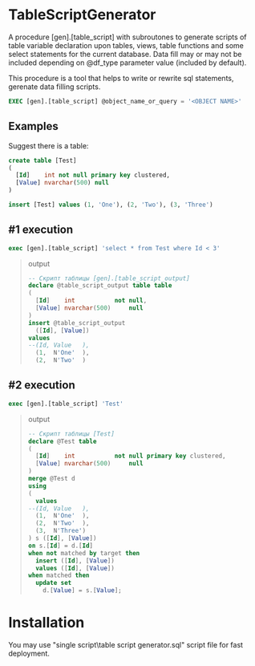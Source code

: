 # TableScriptGenerator

A procedure [gen].[table_script] with subroutones to generate scripts of table variable declaration upon tables, views, table functions and some select statements for the current database. Data fill may or may not be included depending on @df_type parameter value (included by default).

This procedure is a tool that helps to write or rewrite sql statements, gerenate data filling scripts.

```sql
EXEC [gen].[table_script] @object_name_or_query = '<OBJECT NAME>'
```

## Examples

Suggest there is a table:

```sql
create table [Test]
(
  [Id]    int not null primary key clustered,
  [Value] nvarchar(500) null
)

insert [Test] values (1, 'One'), (2, 'Two'), (3, 'Three')
```

## #1 execution
```sql
exec [gen].[table_script] 'select * from Test where Id < 3'
```
> output
> ```sql
> -- Скрипт таблицы [gen].[table_script_output]
> declare @table_script_output table table
> (
>   [Id]    int           not null,
>   [Value] nvarchar(500)     null
> )
> insert @table_script_output
>   ([Id], [Value])
> values
> --(Id, Value   ),
>   (1,  N'One'  ),
>   (2,  N'Two'  )
> ```

## #2 execution
```sql
exec [gen].[table_script] 'Test'
```
> output
> ```sql
> -- Скрипт таблицы [Test]
> declare @Test table
> (
>   [Id]    int           not null primary key clustered,
>   [Value] nvarchar(500)     null
> )
> merge @Test d
> using
> (
>   values
> --(Id, Value   ),
>   (1,  N'One'  ),
>   (2,  N'Two'  ),
>   (3,  N'Three')
> ) s ([Id], [Value])
> on s.[Id] = d.[Id]
> when not matched by target then
>   insert ([Id], [Value])
>   values ([Id], [Value])
> when matched then
>   update set
>     d.[Value] = s.[Value];
> ```

# Installation

You may use "single script\table script generator.sql" script file for fast deployment.
